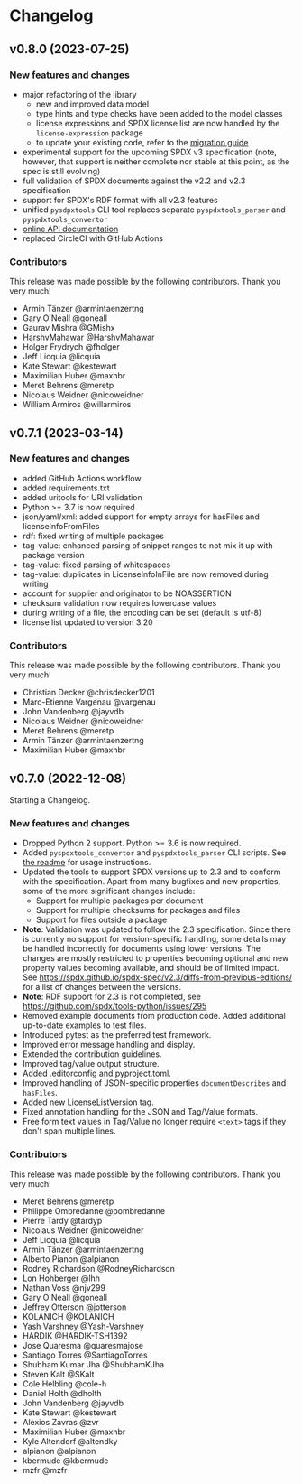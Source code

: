 # Changelog

## v0.8.0 (2023-07-25)

### New features and changes

* major refactoring of the library
  * new and improved data model
  * type hints and type checks have been added to the model classes
  * license expressions and SPDX license list are now handled by the `license-expression` package
  * to update your existing code, refer to the [migration guide](https://github.com/spdx/tools-python/wiki/How-to-migrate-from-0.7-to-0.8)
* experimental support for the upcoming SPDX v3 specification (note, however, that support is neither complete nor
  stable at this point, as the spec is still evolving)
* full validation of SPDX documents against the v2.2 and v2.3 specification
* support for SPDX's RDF format with all v2.3 features
* unified `pysdpxtools` CLI tool replaces separate `pyspdxtools_parser` and `pyspdxtools_convertor`
* [online API documentation](https://spdx.github.io/tools-python)
* replaced CircleCI with GitHub Actions

### Contributors

This release was made possible by the following contributors. Thank you very much!

* Armin Tänzer @armintaenzertng
* Gary O'Neall @goneall
* Gaurav Mishra @GMishx
* HarshvMahawar @HarshvMahawar
* Holger Frydrych @fholger
* Jeff Licquia @licquia
* Kate Stewart @kestewart
* Maximilian Huber @maxhbr
* Meret Behrens @meretp
* Nicolaus Weidner @nicoweidner
* William Armiros @willarmiros


## v0.7.1 (2023-03-14)

### New features and changes

* added GitHub Actions workflow
* added requirements.txt
* added uritools for URI validation
* Python >= 3.7 is now required
* json/yaml/xml: added support for empty arrays for hasFiles and licenseInfoFromFiles
* rdf: fixed writing of multiple packages
* tag-value: enhanced parsing of snippet ranges to not mix it up with package version
* tag-value: fixed parsing of whitespaces
* tag-value: duplicates in LicenseInfoInFile are now removed during writing
* account for supplier and originator to be NOASSERTION
* checksum validation now requires lowercase values
* during writing of a file, the encoding can be set (default is utf-8)
* license list updated to version 3.20

### Contributors

This release was made possible by the following contributors. Thank you very much!

* Christian Decker @chrisdecker1201
* Marc-Etienne Vargenau @vargenau
* John Vandenberg @jayvdb
* Nicolaus Weidner @nicoweidner
* Meret Behrens @meretp
* Armin Tänzer @armintaenzertng
* Maximilian Huber @maxhbr


## v0.7.0 (2022-12-08)

Starting a Changelog.

### New features and changes

* Dropped Python 2 support. Python >= 3.6 is now required.
* Added `pyspdxtools_convertor` and `pyspdxtools_parser` CLI scripts. See [the readme](README.md) for usage instructions.
* Updated the tools to support SPDX versions up to 2.3 and to conform with the specification. Apart from many bugfixes 
  and new properties, some of the more significant changes include:
    * Support for multiple packages per document
    * Support for multiple checksums for packages and files
    * Support for files outside a package
* **Note**: Validation was updated to follow the 2.3 specification. Since there is currently no support for 
  version-specific handling, some details may be handled incorrectly for documents using lower
  versions. The changes are mostly restricted to properties becoming optional and new property values becoming
  available, and should be of limited impact. See https://spdx.github.io/spdx-spec/v2.3/diffs-from-previous-editions/
  for a list of changes between the versions.
* **Note**: RDF support for 2.3 is not completed, see https://github.com/spdx/tools-python/issues/295
* Removed example documents from production code. Added additional up-to-date examples to test files.
* Introduced pytest as the preferred test framework.
* Improved error message handling and display.
* Extended the contribution guidelines.
* Improved tag/value output structure.
* Added .editorconfig and pyproject.toml.
* Improved handling of JSON-specific properties `documentDescribes` and `hasFiles`.
* Added new LicenseListVersion tag.
* Fixed annotation handling for the JSON and Tag/Value formats.
* Free form text values in Tag/Value no longer require `<text>` tags if they don't span multiple lines.

### Contributors

This release was made possible by the following contributors. Thank you very much!

* Meret Behrens @meretp
* Philippe Ombredanne @pombredanne
* Pierre Tardy @tardyp
* Nicolaus Weidner @nicoweidner
* Jeff Licquia @licquia
* Armin Tänzer @armintaenzertng
* Alberto Pianon @alpianon
* Rodney Richardson @RodneyRichardson
* Lon Hohberger @lhh
* Nathan Voss @njv299
* Gary O'Neall @goneall
* Jeffrey Otterson @jotterson
* KOLANICH @KOLANICH
* Yash Varshney @Yash-Varshney
* HARDIK @HARDIK-TSH1392
* Jose Quaresma @quaresmajose
* Santiago Torres @SantiagoTorres
* Shubham Kumar Jha @ShubhamKJha
* Steven Kalt @SKalt
* Cole Helbling @cole-h
* Daniel Holth @dholth
* John Vandenberg @jayvdb
* Kate Stewart @kestewart
* Alexios Zavras @zvr
* Maximilian Huber @maxhbr
* Kyle Altendorf @altendky
* alpianon @alpianon
* kbermude @kbermude
* mzfr @mzfr
